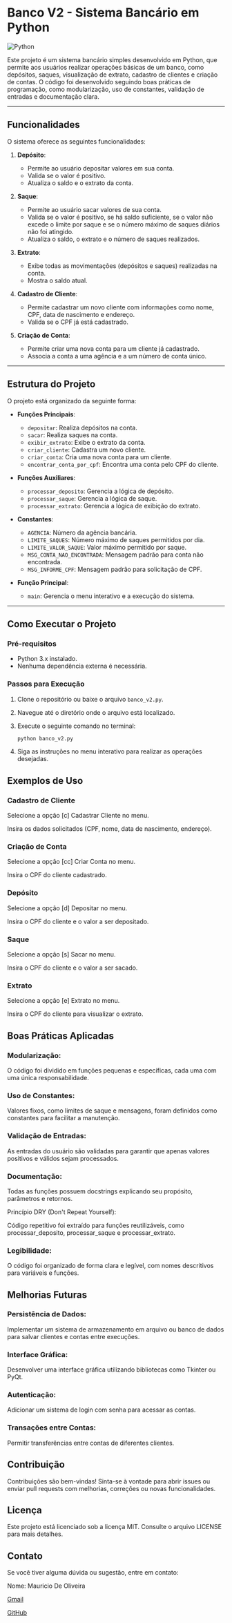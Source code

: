 # Banco V2 - Sistema Bancário em Python

![Python](https://img.shields.io/badge/Python-3.x-blue?logo=python&logoColor=white)

Este projeto é um sistema bancário simples desenvolvido em Python, que permite aos usuários realizar operações básicas de um banco, como depósitos, saques, visualização de extrato, cadastro de clientes e criação de contas. O código foi desenvolvido seguindo boas práticas de programação, como modularização, uso de constantes, validação de entradas e documentação clara.

---

## Funcionalidades

O sistema oferece as seguintes funcionalidades:

1. **Depósito**:
   - Permite ao usuário depositar valores em sua conta.
   - Valida se o valor é positivo.
   - Atualiza o saldo e o extrato da conta.

2. **Saque**:
   - Permite ao usuário sacar valores de sua conta.
   - Valida se o valor é positivo, se há saldo suficiente, se o valor não excede o limite por saque e se o número máximo de saques diários não foi atingido.
   - Atualiza o saldo, o extrato e o número de saques realizados.

3. **Extrato**:
   - Exibe todas as movimentações (depósitos e saques) realizadas na conta.
   - Mostra o saldo atual.

4. **Cadastro de Cliente**:
   - Permite cadastrar um novo cliente com informações como nome, CPF, data de nascimento e endereço.
   - Valida se o CPF já está cadastrado.

5. **Criação de Conta**:
   - Permite criar uma nova conta para um cliente já cadastrado.
   - Associa a conta a uma agência e a um número de conta único.

---

## Estrutura do Projeto

O projeto está organizado da seguinte forma:

- **Funções Principais**:
  - `depositar`: Realiza depósitos na conta.
  - `sacar`: Realiza saques na conta.
  - `exibir_extrato`: Exibe o extrato da conta.
  - `criar_cliente`: Cadastra um novo cliente.
  - `criar_conta`: Cria uma nova conta para um cliente.
  - `encontrar_conta_por_cpf`: Encontra uma conta pelo CPF do cliente.

- **Funções Auxiliares**:
  - `processar_deposito`: Gerencia a lógica de depósito.
  - `processar_saque`: Gerencia a lógica de saque.
  - `processar_extrato`: Gerencia a lógica de exibição do extrato.

- **Constantes**:
  - `AGENCIA`: Número da agência bancária.
  - `LIMITE_SAQUES`: Número máximo de saques permitidos por dia.
  - `LIMITE_VALOR_SAQUE`: Valor máximo permitido por saque.
  - `MSG_CONTA_NAO_ENCONTRADA`: Mensagem padrão para conta não encontrada.
  - `MSG_INFORME_CPF`: Mensagem padrão para solicitação de CPF.

- **Função Principal**:
  - `main`: Gerencia o menu interativo e a execução do sistema.

---

## Como Executar o Projeto

### Pré-requisitos

- Python 3.x instalado.
- Nenhuma dependência externa é necessária.

### Passos para Execução

1. Clone o repositório ou baixe o arquivo `banco_v2.py`.
2. Navegue até o diretório onde o arquivo está localizado.
3. Execute o seguinte comando no terminal:

   ```bash
   python banco_v2.py
   ```
4. Siga as instruções no menu interativo para realizar as operações desejadas.

## Exemplos de Uso
### Cadastro de Cliente
Selecione a opção [c] Cadastrar Cliente no menu.

Insira os dados solicitados (CPF, nome, data de nascimento, endereço).

### Criação de Conta
Selecione a opção [cc] Criar Conta no menu.

Insira o CPF do cliente cadastrado.

### Depósito
Selecione a opção [d] Depositar no menu.

Insira o CPF do cliente e o valor a ser depositado.

### Saque
Selecione a opção [s] Sacar no menu.

Insira o CPF do cliente e o valor a ser sacado.

### Extrato
Selecione a opção [e] Extrato no menu.

Insira o CPF do cliente para visualizar o extrato.

## Boas Práticas Aplicadas
### Modularização:

O código foi dividido em funções pequenas e específicas, cada uma com uma única responsabilidade.

### Uso de Constantes:

Valores fixos, como limites de saque e mensagens, foram definidos como constantes para facilitar a manutenção.

### Validação de Entradas:

As entradas do usuário são validadas para garantir que apenas valores positivos e válidos sejam processados.

### Documentação:

Todas as funções possuem docstrings explicando seu propósito, parâmetros e retornos.

Princípio DRY (Don't Repeat Yourself):

Código repetitivo foi extraído para funções reutilizáveis, como processar_deposito, processar_saque e processar_extrato.

### Legibilidade:

O código foi organizado de forma clara e legível, com nomes descritivos para variáveis e funções.

## Melhorias Futuras
### Persistência de Dados:

Implementar um sistema de armazenamento em arquivo ou banco de dados para salvar clientes e contas entre execuções.

### Interface Gráfica:

Desenvolver uma interface gráfica utilizando bibliotecas como Tkinter ou PyQt.

### Autenticação:

Adicionar um sistema de login com senha para acessar as contas.

### Transações entre Contas:

Permitir transferências entre contas de diferentes clientes.

## Contribuição
Contribuições são bem-vindas! Sinta-se à vontade para abrir issues ou enviar pull requests com melhorias, correções ou novas funcionalidades.

## Licença
Este projeto está licenciado sob a licença MIT. Consulte o arquivo LICENSE para mais detalhes.

## Contato
Se você tiver alguma dúvida ou sugestão, entre em contato:

Nome: Mauricio De Oliveira

[Gmail](manutencaomauricio81@gmail.com)

[GitHub](https://github.com/mauricioliveir)